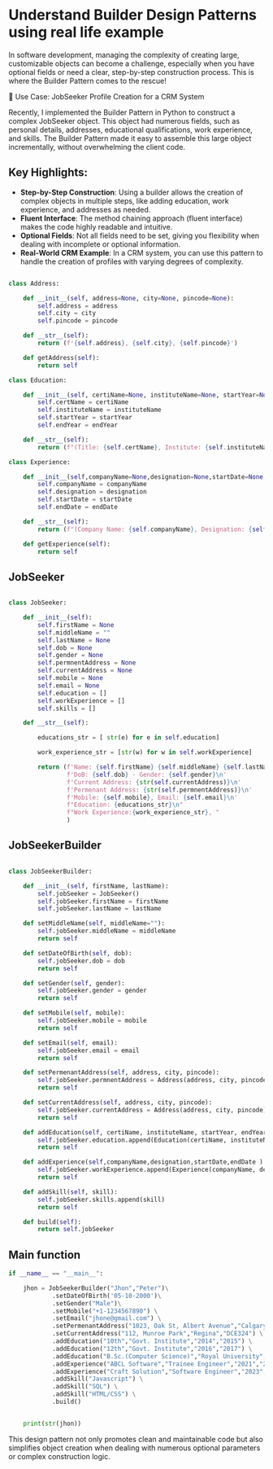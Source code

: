 # Understand Builder Design Patterns using real life example

In software development, managing the complexity of creating large, customizable objects can become a challenge, especially when you have optional fields or need a clear, step-by-step construction process. This is where the Builder Pattern comes to the rescue!

💼 Use Case: JobSeeker Profile Creation for a CRM System

Recently, I implemented the Builder Pattern in Python to construct a complex JobSeeker object. This object had numerous fields, such as personal details, addresses, educational qualifications, work experience, and skills. The Builder Pattern made it easy to assemble this large object incrementally, without overwhelming the client code.

## Key Highlights:

- **Step-by-Step Construction**: Using a builder allows the creation of complex objects in multiple steps, like adding education, work experience, and addresses as needed.
- **Fluent Interface**: The method chaining approach (fluent interface) makes the code highly readable and intuitive.
- **Optional Fields**: Not all fields need to be set, giving you flexibility when dealing with incomplete or optional information.
- **Real-World CRM Example**: In a CRM system, you can use this pattern to handle the creation of profiles with varying degrees of complexity.

```python

class Address:

    def __init__(self, address=None, city=None, pincode=None):
        self.address = address
        self.city = city
        self.pincode = pincode

    def __str__(self):
        return (f'{self.address}, {self.city}, {self.pincode}')

    def getAddress(self):
        return self

class Education:

    def __init__(self, certiName=None, instituteName=None, startYear=None, endYear=None):
        self.certName = certiName
        self.instituteName = instituteName
        self.startYear = startYear
        self.endYear = endYear

    def __str__(self):
        return (f"(Title: {self.certName}, Institute: {self.instituteName}, StartYear:{self.startYear}, EndYear:{self.endYear})")

class Experience:

    def __init__(self,companyName=None,designation=None,startDate=None,endDate=None):
        self.companyName = companyName
        self.designation = designation
        self.startDate = startDate
        self.endDate = endDate

    def __str__(self):
        return (f"(Company Name: {self.companyName}, Designation: {self.designation}, StartYear:{self.startDate}, EndYear:{self.endDate})")

    def getExperience(self):
        return self

```

## JobSeeker

```python

class JobSeeker:

    def __init__(self):
        self.firstName = None
        self.middleName = ""
        self.lastName = None
        self.dob = None
        self.gender = None
        self.permnentAddress = None
        self.currentAddress = None
        self.mobile = None
        self.email = None
        self.education = []
        self.workExperience = []
        self.skills = []

    def __str__(self):

        educations_str = [ str(e) for e in self.education]

        work_experience_str = [str(w) for w in self.workExperience]

        return (f'Name: {self.firstName} {self.middleName} {self.lastName}\n'
                f'DoB: {self.dob} - Gender: {self.gender}\n'
                f'Current Address: {str(self.currentAddress)}\n'
                f'Permenant Address: {str(self.permnentAddress)}\n'
                f'Mobile: {self.mobile}, Email: {self.email}\n'
                f"Education: {educations_str}\n"
                f"Work Experience:{work_experience_str}, "
                )

```

## JobSeekerBuilder

```python

class JobSeekerBuilder:

    def __init__(self, firstName, lastName):
        self.jobSeeker = JobSeeker()
        self.jobSeeker.firstName = firstName
        self.jobSeeker.lastName = lastName

    def setMiddleName(self, middleName=""):
        self.jobSeeker.middleName = middleName
        return self

    def setDateOfBirth(self, dob):
        self.jobSeeker.dob = dob
        return self

    def setGender(self, gender):
        self.jobSeeker.gender = gender
        return self

    def setMobile(self, mobile):
        self.jobSeeker.mobile = mobile
        return self

    def setEmail(self, email):
        self.jobSeeker.email = email
        return self

    def setPermenantAddress(self, address, city, pincode):
        self.jobSeeker.permnentAddress = Address(address, city, pincode)
        return self

    def setCurrentAddress(self, address, city, pincode):
        self.jobSeeker.currentAddress = Address(address, city, pincode)
        return self

    def addEducation(self, certiName, instituteName, startYear, endYear ):
        self.jobSeeker.education.append(Education(certiName, instituteName, startYear, endYear))
        return self

    def addExperience(self,companyName,designation,startDate,endDate ):
        self.jobSeeker.workExperience.append(Experience(companyName, designation, startDate, endDate))
        return self

    def addSkill(self, skill):
        self.jobSeeker.skills.append(skill)
        return self

    def build(self):
        return self.jobSeeker
```
## Main function

```python
if __name__ == "__main__":

    jhon = JobSeekerBuilder("Jhon","Peter")\
            .setDateOfBirth('05-10-2000')\
            .setGender("Male")\
            .setMobile("+1-1234567890") \
            .setEmail("jhone@gmail.com") \
            .setPermenantAddress("1023, Oak St, Albert Avenue","Calgary","ADC234") \
            .setCurrentAddress("112, Munroe Park","Regina","DCE324") \
            .addEducation("10th","Govt. Institute","2014","2015") \
            .addEducation("12th","Govt. Institute","2016","2017") \
            .addEducation("B.Sc.(Computer Science)","Royal University","2017","2021") \
            .addExperience("ABCL Software","Trainee Engineer","2021","2023") \
            .addExperience("Craft Solution","Software Engineer","2023","Present") \
            .addSkill("Javascript") \
            .addSkill("SQL") \
            .addSkill("HTML/CSS") \
            .build()


    print(str(jhon))

```

This design pattern not only promotes clean and maintainable code but also simplifies object creation when dealing with numerous optional parameters or complex construction logic.
